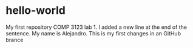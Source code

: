 # hello-world
My first repository COMP 3123 lab 1. I added a new line at the end of the sentence.
My name is Alejandro. This is my first changes in an GitHub brance

